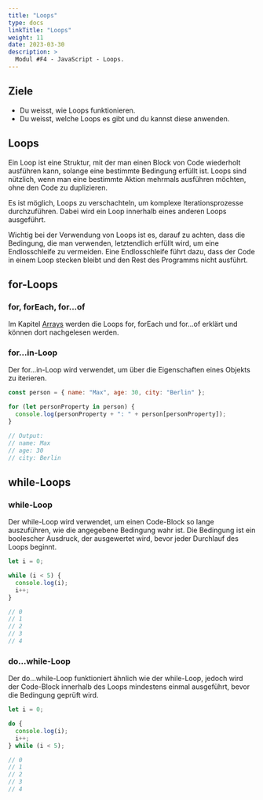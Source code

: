 ```yaml
---
title: "Loops"
type: docs
linkTitle: "Loops"
weight: 11
date: 2023-03-30
description: >
  Modul #F4 - JavaScript - Loops.
---
```


## Ziele

- Du weisst, wie Loops funktionieren.
- Du weisst, welche Loops es gibt und du kannst diese anwenden.

## Loops

Ein Loop ist eine Struktur, mit der man einen Block von Code wiederholt ausführen kann, solange eine bestimmte Bedingung erfüllt ist. Loops sind nützlich, wenn man eine bestimmte Aktion mehrmals ausführen möchten, ohne den Code zu duplizieren.

Es ist möglich, Loops zu verschachteln, um komplexe Iterationsprozesse durchzuführen. Dabei wird ein Loop innerhalb eines anderen Loops ausgeführt.

Wichtig bei der Verwendung von Loops ist es, darauf zu achten, dass die Bedingung, die man verwenden, letztendlich erfüllt wird, um eine Endlosschleife zu vermeiden. Eine Endlosschleife führt dazu, dass der Code in einem Loop stecken bleibt und den Rest des Programms nicht ausführt.

## for-Loops

### for, forEach, for...of

Im Kapitel [Arrays](../../../../docs/web/javascript/08_js_arrays#iterieren) werden die Loops for, forEach und for...of erklärt und können dort nachgelesen werden.

### for...in-Loop

Der for...in-Loop wird verwendet, um über die Eigenschaften eines Objekts zu iterieren.

```javascript
const person = { name: "Max", age: 30, city: "Berlin" };

for (let personProperty in person) {
  console.log(personProperty + ": " + person[personProperty]);
}

// Output:
// name: Max
// age: 30
// city: Berlin
```

## while-Loops

### while-Loop

Der while-Loop wird verwendet, um einen Code-Block so lange auszuführen, wie die angegebene Bedingung wahr ist. Die Bedingung ist ein boolescher Ausdruck, der ausgewertet wird, bevor jeder Durchlauf des Loops beginnt.

```javascript
let i = 0;

while (i < 5) {
  console.log(i);
  i++;
}

// 0
// 1
// 2
// 3
// 4
```

### do...while-Loop

Der do...while-Loop funktioniert ähnlich wie der while-Loop, jedoch wird der Code-Block innerhalb des Loops mindestens einmal ausgeführt, bevor die Bedingung geprüft wird.

```javascript
let i = 0;

do {
  console.log(i);
  i++;
} while (i < 5);

// 0
// 1
// 2
// 3
// 4
```
